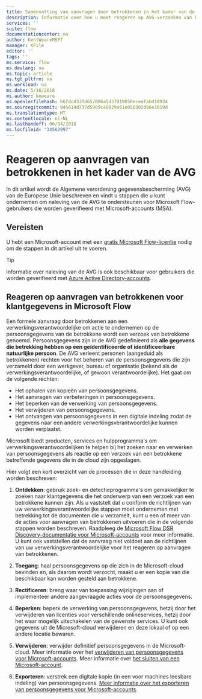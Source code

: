 ```yaml
---
title: Samenvatting van aanvragen door betrokkenen in het kader van de AVG voor Microsoft-accounts (MSA) | Microsoft Docs
description: Informatie over hoe u moet reageren op AVG-verzoeken van betrokkenen voor Microsoft Flow.
services: ''
suite: flow
documentationcenter: na
author: KentWeareMSFT
manager: KFile
editor: ''
tags: ''
ms.service: flow
ms.devlang: na
ms.topic: article
ms.tgt_pltfrm: na
ms.workload: na
ms.date: 5/16/2018
ms.author: keweare
ms.openlocfilehash: b6fdcd33fd657086a5d37919858eceefabd18934
ms.sourcegitcommit: 945614d737d5909c40029a61e050302d96e1619d
ms.translationtype: HT
ms.contentlocale: nl-NL
ms.lasthandoff: 06/04/2018
ms.locfileid: "34562997"
---
```

# <a name="respond-to-gdpr-data-subject-rights-dsrs-requests"></a>Reageren op aanvragen van betrokkenen in het kader van de AVG

In dit artikel wordt de Algemene verordening gegevensbescherming (AVG) van de Europese Unie beschreven en vindt u stappen die u kunt ondernemen om naleving van de AVG te ondersteunen voor Microsoft Flow-gebruikers die worden geverifieerd met Microsoft-accounts (MSA).

## <a name="prerequisites"></a>Vereisten

U hebt een Microsoft-account met een [gratis Microsoft Flow-licentie](https://flow.microsoft.com/pricing/) nodig om de stappen in dit artikel uit te voeren.

>[!TIP]
> Informatie over naleving van de AVG is ook beschikbaar voor gebruikers die worden geverifieerd met [Azure Active Directory-accounts](gdpr-dsr-summary.md).
>
>

## <a name="respond-to-dsrs-for-microsoft-flow-customer-data"></a>Reageren op aanvragen van betrokkenen voor klantgegevens in Microsoft Flow

Een formele aanvraag door betrokkenen aan een verwerkingsverantwoordelijke om actie te ondernemen op de persoonsgegevens van de betrokkene wordt een verzoek van betrokkene genoemd. Persoonsgegevens zijn in de AVG gedefinieerd als **alle gegevens die betrekking hebben op een geïdentificeerde of identificeerbare natuurlijke persoon**. De AVG verleent personen (aangeduid als betrokkenen) rechten voor het beheren van de persoonsgegevens die zijn verzameld door een werkgever, bureau of organisatie (bekend als de verwerkingsverantwoordelijke, of gewoon verantwoordelijke). Het gaat om de volgende rechten:

* Het ophalen van kopieën van persoonsgegevens.
* Het aanvragen van verbeteringen in persoonsgegevens.
* Het beperken van de verwerking van persoonsgegevens.
* Het verwijderen van persoonsgegevens.
* Het ontvangen van persoonsgegevens in een digitale indeling zodat de gegevens naar een andere verwerkingsverantwoordelijke kunnen worden verplaatst.

Microsoft biedt producten, services en hulpprogramma's om verwerkingsverantwoordelijken te helpen bij het zoeken naar en verwerken van persoonsgegevens als reactie op een verzoek van een betrokkene betreffende gegevens die in de cloud zijn opgeslagen.

Hier volgt een kort overzicht van de processen die in deze handleiding worden beschreven:

1. **Ontdekken**: gebruik zoek- en detectieprogramma's om gemakkelijker te zoeken naar klantgegevens die het onderwerp van een verzoek van een betrokkene kunnen zijn. Als u vaststelt dat u conform de richtlijnen van uw verwerkingsverantwoordelijke stappen moet ondernemen met betrekking tot de documenten die u verzamelt, kunt u een of meer van de acties voor aanvragen van betrokkenen uitvoeren die in de volgende stappen worden beschreven. Raadpleeg de [Microsoft Flow DSR Discovery-documentatie voor Microsoft-accounts](gdpr-dsr-discovery-msa.md) voor meer informatie. U kunt ook vaststellen dat de aanvraag niet voldoet aan de richtlijnen van uw verwerkingsverantwoordelijke voor het reageren op aanvragen van betrokkenen.

1. **Toegang**: haal persoonsgegevens op die zich in de Microsoft-cloud bevinden en, als daarom wordt verzocht, maakt u er een kopie van die beschikbaar kan worden gesteld aan betrokkene.

1. **Rectificeren**: breng waar van toepassing wijzigingen aan of implementeer andere aangevraagde acties voor de persoonsgegevens.

1. **Beperken**: beperk de verwerking van persoonsgegevens, hetzij door het verwijderen van licenties voor verschillende onlineservices, hetzij door het waar mogelijk uitschakelen van de gewenste services. U kunt ook gegevens uit de Microsoft-cloud verwijderen en deze lokaal of op een andere locatie bewaren.

1. **Verwijderen**: verwijder definitief persoonsgegevens in de Microsoft-cloud. Meer informatie over het [verwijderen van persoonsgegevens voor Microsoft-accounts](gdpr-dsr-delete-msa.md). Meer informatie over [het sluiten van een Microsoft-account](gdpr-dsr-accountclose-msa.md).

1. **Exporteren**: verstrek een digitale kopie (in een voor machines leesbare indeling) van persoonsgegevens. [Meer informatie over het exporteren van persoonsgegevens voor Microsoft-accounts](gdpr-dsr-export-msa.md).